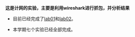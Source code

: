 **这是计网的实验，主要是利用wireshark进行抓包，并分析结果**

* 目前已经完成了[lab01](lab01.pdf)和[lab02](lab02.pdf)。<!--2021/9/16-->

* 本学期七个实验已经全部完成。
